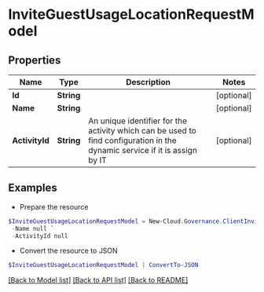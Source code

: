 # InviteGuestUsageLocationRequestModel
## Properties

Name | Type | Description | Notes
------------ | ------------- | ------------- | -------------
**Id** | **String** |  | [optional] 
**Name** | **String** |  | [optional] 
**ActivityId** | **String** | An unique identifier for the activity which can be used to find configuration in the dynamic service if it is assign by IT | [optional] 

## Examples

- Prepare the resource
```powershell
$InviteGuestUsageLocationRequestModel = New-Cloud.Governance.ClientInviteGuestUsageLocationRequestModel  -Id null `
 -Name null `
 -ActivityId null
```

- Convert the resource to JSON
```powershell
$InviteGuestUsageLocationRequestModel | ConvertTo-JSON
```

[[Back to Model list]](../README.md#documentation-for-models) [[Back to API list]](../README.md#documentation-for-api-endpoints) [[Back to README]](../README.md)

